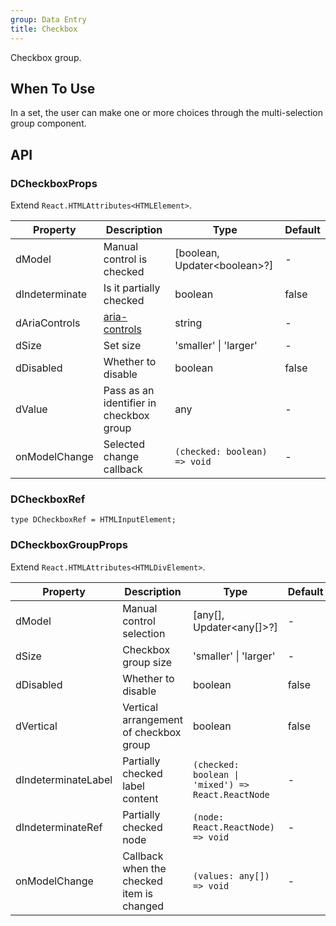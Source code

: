 ```yaml
---
group: Data Entry
title: Checkbox
---
```


Checkbox group.

## When To Use

In a set, the user can make one or more choices through the multi-selection group component.

## API

### DCheckboxProps

Extend `React.HTMLAttributes<HTMLElement>`.

<!-- prettier-ignore-start -->
| Property | Description | Type | Default | 
| --- | --- | --- | --- | 
| dModel | Manual control is checked | [boolean, Updater\<boolean\>?] | - |
| dIndeterminate | Is it partially checked | boolean | false |
| dAriaControls | [aria-controls](https://developer.mozilla.org/en-US/docs/Web/Accessibility/ARIA/Attributes/aria-controls) | string | - |
| dSize | Set size | 'smaller' \| 'larger' | - |
| dDisabled | Whether to disable | boolean | false |
| dValue | Pass as an identifier in checkbox group | any  | - |
| onModelChange | Selected change callback | `(checked: boolean) => void` | - |
<!-- prettier-ignore-end -->

### DCheckboxRef

```tsx
type DCheckboxRef = HTMLInputElement;
```

### DCheckboxGroupProps

Extend `React.HTMLAttributes<HTMLDivElement>`.

<!-- prettier-ignore-start -->
| Property | Description | Type | Default | 
| --- | --- | --- | --- | 
| dModel | Manual control selection | [any[], Updater\<any[]\>?] | - |
| dSize | Checkbox group size | 'smaller' \| 'larger' | - |
| dDisabled | Whether to disable | boolean | false |
| dVertical | Vertical arrangement of checkbox group | boolean | false |
| dIndeterminateLabel | Partially checked label content | `(checked: boolean \| 'mixed') => React.ReactNode` | - |
| dIndeterminateRef | Partially checked node | `(node: React.ReactNode) => void` | - |
| onModelChange | Callback when the checked item is changed | `(values: any[]) => void` | - |
<!-- prettier-ignore-end -->

